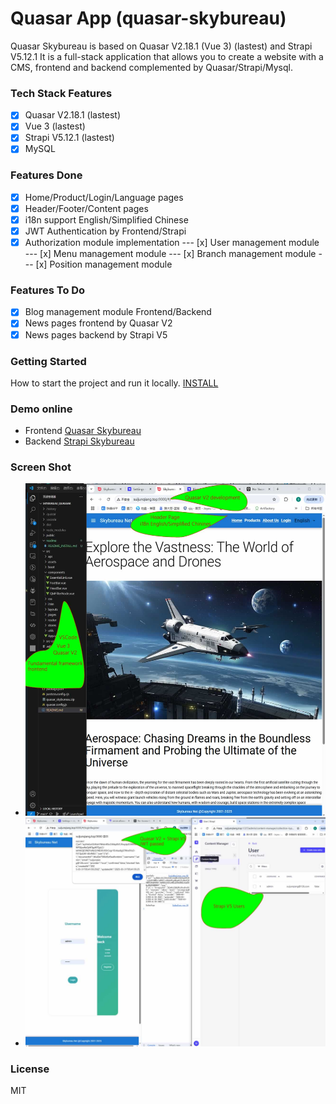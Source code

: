# Quasar App (quasar-skybureau)

Quasar Skybureau is based on Quasar V2.18.1 (Vue 3) (lastest) and Strapi V5.12.1
It is a full-stack application that allows you to create a website with a CMS, frontend and backend complemented by Quasar/Strapi/Mysql.

### Tech Stack Features
- [x] Quasar V2.18.1 (lastest)
- [x] Vue 3 (lastest)
- [x] Strapi V5.12.1 (lastest)
- [x] MySQL

### Features Done
- [x] Home/Product/Login/Language pages
- [x] Header/Footer/Content pages
- [x] i18n support English/Simplified Chinese
- [x] JWT Authentication by Frontend/Strapi
- [x] Authorization module implementation
--- [x] User management module
--- [x] Menu management module
--- [x] Branch management module
--- [x] Position management module

### Features To Do
- [x] Blog management module Frontend/Backend
- [x] News pages frontend by Quasar V2
- [x] News pages backend by Strapi V5

### Getting Started
How to start the project and run it locally.
[INSTALL](./readme/README_INSTALL.md)

### Demo online
- Frontend [Quasar Skybureau](http://www.suijunqiang.top:9000)
- Backend [Strapi Skybureau](http://www.suijunqiang.top:1337/admin)

### Screen Shot
- ![image](./readme/home.jpg)
- ![image](./readme/jwt.jpg)

### License
MIT
